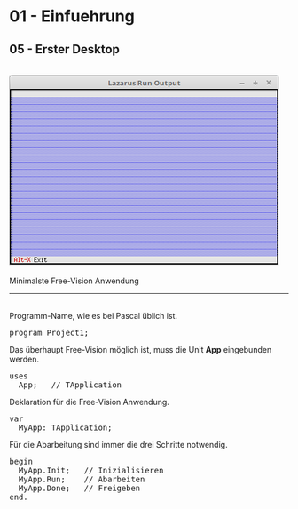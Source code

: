 # 01 - Einfuehrung
## 05 - Erster Desktop
<br>
<img src="image.png" alt="Selfhtml"><br><br>
Minimalste Free-Vision Anwendung<br>
<hr><br>
Programm-Name, wie es bei Pascal üblich ist.<br>
<pre><code=pascal>program Project1;</code></pre>
Das überhaupt Free-Vision möglich ist, muss die Unit <b>App</b> eingebunden werden.<br>
<pre><code=pascal>uses
  App;   // TApplication</code></pre>
Deklaration für die Free-Vision Anwendung.<br>
<pre><code=pascal>var
  MyApp: TApplication;</code></pre>
Für die Abarbeitung sind immer die drei Schritte notwendig.<br>
<pre><code=pascal>begin
  MyApp.Init;   // Inizialisieren
  MyApp.Run;    // Abarbeiten
  MyApp.Done;   // Freigeben
end.</code></pre>
<br>
